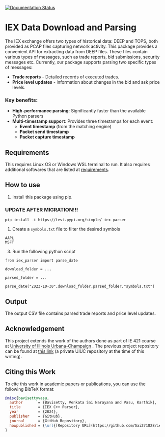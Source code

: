 [![Documentation Status](https://readthedocs.org/projects/iex-parser/badge/?version=latest)](https://iex-parser.readthedocs.io/?badge=latest)

# IEX Data Download and Parsing

The IEX exchange offers two types of historical data: DEEP and TOPS, both provided as PCAP files capturing network activity. This package provides a convenient API for extracting data from DEEP files. These files contain various types of messages, such as trade reports, bid submissions, security messages etc. Currently, our package supports parsing two specific types of messages:

* **Trade reports** - Detailed records of executed trades.
* **Price level updates** - Information about changes in the bid and ask price levels.

### Key benefits:

* **High-performance parsing**: Significantly faster than the available Python parsers
* **Multi-timestamp support**: Provides three timestamps for each event:
	+ **Event timestamp** (from the matching engine)
	+ **Packet send timestamp**
	+ **Packet capture timestamp**

## Requirements

This requires Linux OS or Windows WSL terminal to run. It also requires additional softwares that are listed at [requirements](https://iex-parser.readthedocs.io/usage.html).

## How to use

1. Install this package using pip.
### UPDATE AFTER MIGRATION!!!
```
pip install -i https://test.pypi.org/simple/ iex-parser
```
1. Create a `symbols.txt` file to filter the desired symbols
```
AAPL
MSFT

```
3. Run the following python script
```
from iex_parser import parse_date

download_folder = ...

parsed_folder = ...

parse_date("2023-10-30",download_folder,parsed_folder,"symbols.txt")
```

## Output
The output CSV file contains parsed trade reports and price level updates.



## Acknowledgement

This project extends the work of the authors done as part of  IE 421 course at [University of Illinois Urbana-Champaign](https://illinois.edu/) . The previous project repository can be found at [this link](https://gitlab.engr.illinois.edu/ie421_high_frequency_trading_spring_2024/ie421_hft_spring_2024_group_03/group_03_project) (a private UIUC repository at the time of this writing).


## Citing this Work

To cite this work in academic papers or publications, you can use the following BibTeX format:

```bibtex
@misc{bavisettyvasu,
  author       = {Bavisetty, Venkata Sai Narayana and Vasu, Karthik},
  title        = {IEX C++ Parser},
  year         = {2024},
  publisher    = {GitHub},
  journal      = {GitHub Repository},
  howpublished = {\url{[Repository URL](https://github.com/Sai271828/iex-parser)}}
}
```